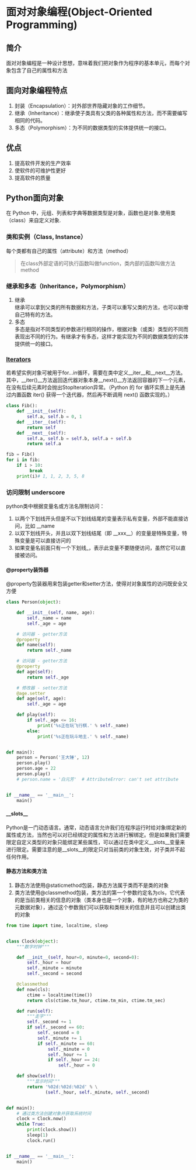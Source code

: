 # 面对对象编程(Object-Oriented Programming)

## 简介
面对对象编程是一种设计思想，意味着我们把对象作为程序的基本单元，而每个对象包含了自己的属性和方法

## 面向对象编程特点
1. 封装（Encapsulation）：对外部世界隐藏对象的工作细节。
2. 继承（Inheritance）：继承使子类具有父类的各种属性和方法，而不需要编写相同的代码。
3. 多态（Polymorphism）：为不同的数据类型的实体提供统一的接口。

## 优点
1. 提高软件开发的生产效率
2. 使软件的可维护性更好
3. 提高软件的质量

## Python面向对象
在 Python 中，元组、列表和字典等数据类型是对象，函数也是对象.使用类（class）来自定义对象.
### 类和实例（Class, Instance）
每个类都有自己的属性（attribute）和方法（method）
> 在class外部定语的可执行函数叫做function，类内部的函数叫做方法method


### 继承和多态（Inheritance，Polymorphism）
1. 继承  
继承可以拿到父类的所有数据和方法，子类可以重写父类的方法，也可以新增自己特有的方法。
2. 多态  
多态是指对不同类型的参数进行相同的操作，根据对象（或类）类型的不同而表现出不同的行为。有继承才有多态，这样才能实现为不同的数据类型的实体提供统一的接口。

### [Iterators](Iterators.md)
若希望实例对象可被用于for...in循环，需要在类中定义__iter__和__next__方法。其中，__iter()__方法返回迭代器对象本身__next()__方法返回容器的下一个元素，在没有后续元素时会抛出StopIteration异常。（Python 的 for 循环实质上是先通过内置函数 iter() 获得一个迭代器，然后再不断调用 next() 函数实现的。）
``` python
class Fib():
    def __init__(self):
        self.a, self.b = 0, 1
    def __iter__(self):
        return self
    def __next__(self):
        self.a, self.b = self.b, self.a + self.b
        return self.a

fib = Fib()
for i in fib:
    if i > 10: 
         break
    print(i)# 1, 1, 2, 3, 5, 8
```

### 访问限制 underscore
python类中根据变量名或方法名限制访问：
1. 以两个下划线开头但是不以下划线结尾的变量表示私有变量，外部不能直接访问，比如 \_\_name
2. 以双下划线开头，并且以双下划线结尾（即 \_\_xxx\_\_）的变量是特殊变量，特殊变量是可以直接访问的
3. 如果变量名前面只有一个下划线_，表示此变量不要随便访问，虽然它可以直接被访问。

#### @property装饰器
@property包装器用来包装getter和setter方法，使得对对象属性的访问既安全又方便
``` python
class Person(object):

    def __init__(self, name, age):
        self._name = name
        self._age = age

    # 访问器 - getter方法
    @property
    def name(self):
        return self._name

    # 访问器 - getter方法
    @property
    def age(self):
        return self._age

    # 修改器 - setter方法
    @age.setter
    def age(self, age):
        self._age = age

    def play(self):
        if self._age <= 16:
            print('%s正在玩飞行棋.' % self._name)
        else:
            print('%s正在玩斗地主.' % self._name)


def main():
    person = Person('王大锤', 12)
    person.play()
    person.age = 22
    person.play()
    # person.name = '白元芳'  # AttributeError: can't set attribute


if __name__ == '__main__':
    main()
```


#### \_\_slots__
Python是一门动态语言。通常，动态语言允许我们在程序运行时给对象绑定新的属性或方法，当然也可以对已经绑定的属性和方法进行解绑定。但是如果我们需要限定自定义类型的对象只能绑定某些属性，可以通过在类中定义__slots__变量来进行限定。需要注意的是__slots__的限定只对当前类的对象生效，对子类并不起任何作用。

#### 静态方法和类方法
1. 静态方法使用@staticmethod包装，静态方法属于类而不是类的对象
2. 类方法使用@classmethod包装，类方法的第一个参数约定名为cls，它代表的是当前类相关的信息的对象（类本身也是一个对象，有的地方也称之为类的元数据对象），通过这个参数我们可以获取和类相关的信息并且可以创建出类的对象
``` python
from time import time, localtime, sleep


class Clock(object):
    """数字时钟"""

    def __init__(self, hour=0, minute=0, second=0):
        self._hour = hour
        self._minute = minute
        self._second = second

    @classmethod
    def now(cls):
        ctime = localtime(time())
        return cls(ctime.tm_hour, ctime.tm_min, ctime.tm_sec)

    def run(self):
        """走字"""
        self._second += 1
        if self._second == 60:
            self._second = 0
            self._minute += 1
            if self._minute == 60:
                self._minute = 0
                self._hour += 1
                if self._hour == 24:
                    self._hour = 0

    def show(self):
        """显示时间"""
        return '%02d:%02d:%02d' % \
               (self._hour, self._minute, self._second)


def main():
    # 通过类方法创建对象并获取系统时间
    clock = Clock.now()
    while True:
        print(clock.show())
        sleep(1)
        clock.run()


if __name__ == '__main__':
    main()
```



